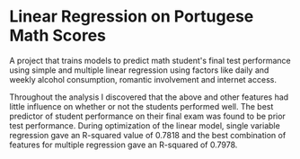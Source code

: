# Linear Regression on Portugese Math Scores
A project that trains models to predict math student's final test performance using simple and multiple linear regression using factors like daily and weekly alcohol consumption, romantic involvement and internet access. 

Throughout the analysis I discovered that the above and other features had little influence on whether or not the students performed well. The best predictor of student performance on their final exam was found to be prior test performance. During optimization of the linear model, single variable regression gave an R-squared value of 0.7818 and the best combination of features for multiple regression gave an R-squared of 0.7978.
